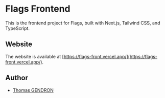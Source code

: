 # Flags Frontend

This is the frontend project for Flags, built with Next.js, Tailwind CSS, and TypeScript.

## Website

The website is available at [https://flags-front.vercel.app/](https://flags-front.vercel.app/).

## Author

-   [Thomas GENDRON](https://thomasgendron.fr)
